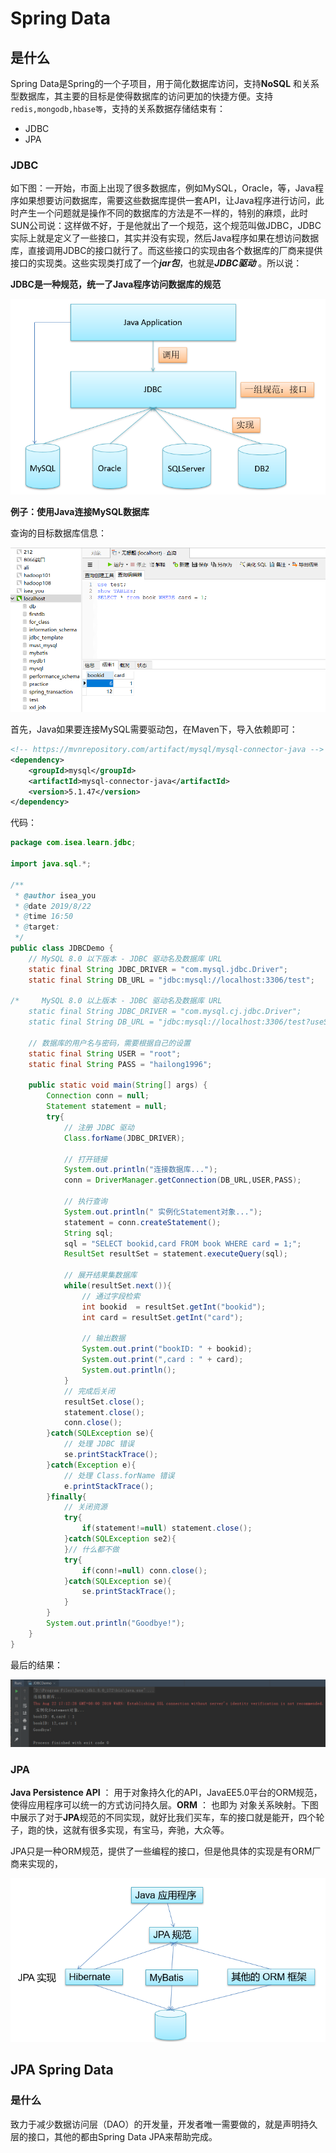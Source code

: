 # Spring Data

## 是什么

Spring Data是Spring的一个子项目，用于简化数据库访问，支持**NoSQL** 和关系型数据库，其主要的目标是使得数据库的访问更加的快捷方便。支持 `redis,mongodb,hbase等`，支持的关系数据存储结束有：

* JDBC
* JPA

### JDBC

如下图：一开始，市面上出现了很多数据库，例如MySQL，Oracle，等，Java程序如果想要访问数据库，需要这些数据库提供一套API，让Java程序进行访问，此时产生一个问题就是操作不同的数据库的方法是不一样的，特别的麻烦，此时SUN公司说：这样做不好，于是他就出了一个规范，这个规范叫做JDBC，JDBC实际上就是定义了一些接口，其实并没有实现，然后Java程序如果在想访问数据库，直接调用JDBC的接口就行了。而这些接口的实现由各个数据库的厂商来提供接口的实现类。这些实现类打成了一个***jar包***，也就是***JDBC驱动*** 。所以说：

**JDBC是一种规范，统一了Java程序访问数据库的规范**

![1564241062060](img/sdt/1.png)

**例子：使用Java连接MySQL数据库**

查询的目标数据库信息：

![](img/sdt/3.png)

首先，Java如果要连接MySQL需要驱动包，在Maven下，导入依赖即可：

~~~xml
<!-- https://mvnrepository.com/artifact/mysql/mysql-connector-java -->
<dependency>
    <groupId>mysql</groupId>
    <artifactId>mysql-connector-java</artifactId>
    <version>5.1.47</version>
</dependency>
~~~

代码：

~~~java
package com.isea.learn.jdbc;

import java.sql.*;

/**
 * @author isea_you
 * @date 2019/8/22
 * @time 16:50
 * @target:
 */
public class JDBCDemo {
    // MySQL 8.0 以下版本 - JDBC 驱动名及数据库 URL
    static final String JDBC_DRIVER = "com.mysql.jdbc.Driver";
    static final String DB_URL = "jdbc:mysql://localhost:3306/test";

/*     MySQL 8.0 以上版本 - JDBC 驱动名及数据库 URL
    static final String JDBC_DRIVER = "com.mysql.cj.jdbc.Driver";
    static final String DB_URL = "jdbc:mysql://localhost:3306/test?useSSL=false&serverTimezone=UTC";*/

    // 数据库的用户名与密码，需要根据自己的设置
    static final String USER = "root";
    static final String PASS = "hailong1996";

    public static void main(String[] args) {
        Connection conn = null;
        Statement statement = null;
        try{
            // 注册 JDBC 驱动
            Class.forName(JDBC_DRIVER);

            // 打开链接
            System.out.println("连接数据库...");
            conn = DriverManager.getConnection(DB_URL,USER,PASS);

            // 执行查询
            System.out.println(" 实例化Statement对象...");
            statement = conn.createStatement();
            String sql;
            sql = "SELECT bookid,card FROM book WHERE card = 1;";
            ResultSet resultSet = statement.executeQuery(sql);

            // 展开结果集数据库
            while(resultSet.next()){
                // 通过字段检索
                int bookid  = resultSet.getInt("bookid");
                int card = resultSet.getInt("card");

                // 输出数据
                System.out.print("bookID: " + bookid);
                System.out.print(",card : " + card);
                System.out.println();
            }
            // 完成后关闭
            resultSet.close();
            statement.close();
            conn.close();
        }catch(SQLException se){
            // 处理 JDBC 错误
            se.printStackTrace();
        }catch(Exception e){
            // 处理 Class.forName 错误
            e.printStackTrace();
        }finally{
            // 关闭资源
            try{
                if(statement!=null) statement.close();
            }catch(SQLException se2){
            }// 什么都不做
            try{
                if(conn!=null) conn.close();
            }catch(SQLException se){
                se.printStackTrace();
            }
        }
        System.out.println("Goodbye!");
    }
}
~~~

最后的结果：

![](img/sdt/4.png)

### JPA

**Java Persistence API** ： 用于对象持久化的API，JavaEE5.0平台的ORM规范，使得应用程序可以统一的方式访问持久层。**ORM** ： 也即为 对象关系映射。下图中展示了对于**JPA**规范的不同实现，就好比我们买车，车的接口就是能开，四个轮子，跑的快，这就有很多实现，有宝马，奔驰，大众等。

JPA只是一种ORM规范，提供了一些编程的接口，但是他具体的实现是有ORM厂商来实现的，

![1564242298495](img/sdt/2.png)



## JPA Spring Data

### 是什么

致力于减少数据访问层（DAO）的开发量，开发者唯一需要做的，就是声明持久层的接口，其他的都由Spring Data JPA来帮助完成。

